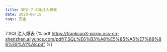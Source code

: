 ```yaml
---
title: 安全-7.SQL注入爆表
date: 2020-08-15
tags: 安全
---
```

7.SQL注入爆表
{% pdf https://frankcao3-picgo.oss-cn-shenzhen.aliyuncs.com/pdf/7.SQL%E6%B3%A8%E5%85%A5%E7%88%86%E8%A1%A8.pdf %}